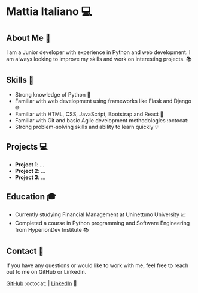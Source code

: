 # Mattia Italiano :computer:

## About Me :bust_in_silhouette:

I am a Junior developer with experience in Python and web development. I am always looking to improve my skills and work on interesting projects. :books:

## Skills :wrench:
- Strong knowledge of Python :snake:
- Familiar with web development using frameworks like Flask and Django :globe_with_meridians:
- Familiar with HTML, CSS, JavaScript, Bootstrap and React :art:
- Familiar with Git and basic Agile development methodologies :octocat:
- Strong problem-solving skills and ability to learn quickly :bulb:

## Projects :computer:
- **Project 1**: ...
- **Project 2**: ...
- **Project 3**: ...

## Education :mortar_board:
- Currently studying Financial Management at Uninettuno University 📈
- Completed a course in Python programming and Software Engineering from HyperionDev Institute :books:

## Contact :email:
If you have any questions or would like to work with me, feel free to reach out to me on GitHub or LinkedIn.

[GitHub](https://github.com/mattiaitaliano01) :octocat: |  [LinkedIn](https://www.linkedin.com/in/mattiaitaliano/) :busts_in_silhouette:

